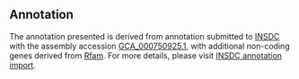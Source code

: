 

Annotation
----------

The annotation presented is derived from annotation submitted to
[INSDC](http://www.insdc.org) with the assembly accession
[GCA\_000750925.1](http://www.ebi.ac.uk/ena/data/view/GCA_000750925.1),
with additional non-coding genes derived from
[Rfam](http://rfam.xfam.org/). For more details, please visit [INSDC
annotation
import](http://ensemblgenomes.org/info/data/insdc_annotation).
